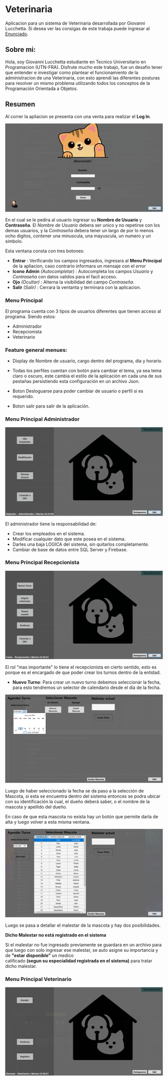 # **Veterinaria**

Aplicacion para un sistema de Veterinaria desarrollada por Giovanni Lucchetta. Si desea ver las consigas de este trabaja puede ingresar al [Enunciado](https://docs.google.com/document/d/1goHCF5AzQE_yP2rqEd3bpyyg3FjWshRw0BmN7tP6upo/edit?usp=sharing).

## Sobre mi:
Hola, soy Giovanni Lucchetta estudiante en Tecnico Universitario en Programacion (UTN-FRA). Disfrute mucho este trabajo, fue un desafio tener que entender e investigar como plantear el funcionamiento de la administracion de una Veterinaria, con esto aprendi las diferentes posturas para resolver un mismo problema utilizando todos los conceptos de la Programación Orientada a Objetos.

## **Resumen**
Al correr la apliacion se presenta con una venta para realizar el **Log In**. 

![](ImagenesReadme/Login.png)

En el cual se le pedira al usuario ingresar su **Nombre de Usuario** y **Contraseña**. El _Nombre de Usuario_ debera ser unico y no repetirse con los demas usuarios, y la _Contraseña_ debera tener un largo de por lo menos ocho digitos, contener una minuscula, una mayuscula, un numero y un simbolo.

Esta ventana consta con tres botones:
* **Entrar** : Verificando los campos ingresados, ingresara al **Menu Principal** de la apliacion, caso contrario informara un mensaje con el _error_
* **Icono Admin** _(Autocompletar)_ : Autocompleta los campos _Usuario_ y _Contraseña_ con datos validos para el facil acceso.
* **Ojo** _(Ocultar)_ : Alterna la visibilidad del campo _Contraseña_.
* **Salir** _(Salir)_ : Cerrara la ventanta y terminara con la aplicacion.

### **Menu Principal**
El programa cuenta con 3 tipos de usuarios diferentes que tienen acceso al programa.
Siendo estos:

* Administrador
* Recepcionista
* Veterinario

### **Feature general menues**:

* Display de Nombre de usuario, cargo dentro del programa, dia y horario.

* Todas los perfiles cuentan con botón para cambiar el tema, ya sea tema claro o oscuro, este cambia el estilo de la aplicación en cada una de sus pestañas persistiendo esta configuración en un archivo Json.

* Boton Desloguarse para poder cambiar de usuario o perfil si es requerido.

* Boton salir para salir de la aplicación.

### **Menu Principal Administrador**
![](ImagenesReadme/MenuAdministrador.PNG)

El administrador tiene la responsabilidad de:

* Crear los empleados en el sistema.
* Modificar cualquier dato que este posea en el sistema.
* Darles una baja LOGICA del sistema, sin quitarlos completamente.
* Cambiar de base de datos entre SQL Server y Firebase.


### **Menu Principal Recepcionista**
![](ImagenesReadme/MenuRecepcionista.PNG)

El rol "mas importante" lo tiene el recepcionista en cierto sentido, esto es porque es el encargado de que poder crear los turnos dentro de la entidad.


* **Nuevo Turno**:
  Para crear un nuevo turno debemos seleccionár la fecha, para esto tendremos un selector de 
  calendario desde el dia de la fecha.
  
![](ImagenesReadme/NuevoTurno.PNG)

  Luego de haber seleccionado la fecha se da paso a la selección de Mascota, si esta se 
  encuentra dentro del sistema entonces se podra ubicar con su identificación la cual, el dueño 
  deberá saber, o el nombre de la mascota y apellido del dueño.

  En caso de que esta mascota no exista hay un botón que permite darla de alta y luego volver a   esta misma ventana.

![](ImagenesReadme/SeleccionarMascotas.PNG)

  Luego se pasa a detallar el malestar de la mascota y hay dos posibilidades.

  **Dicho Malestar no está registrado en el sistema**
  
  Si el malestar no fue ingresado previamente se guardara en un archivo para que luego con solo   ingresar ese malestar, se auto asigne su 
  importancia y de **"estar disponible"** un medico   
  calificado **(segun su especialidad registrada en el sistema)** para tratar dicho malestar.

  

  
  



### **Menu Principal Veterinario**
![](ImagenesReadme/MenuVeterinario.PNG)




